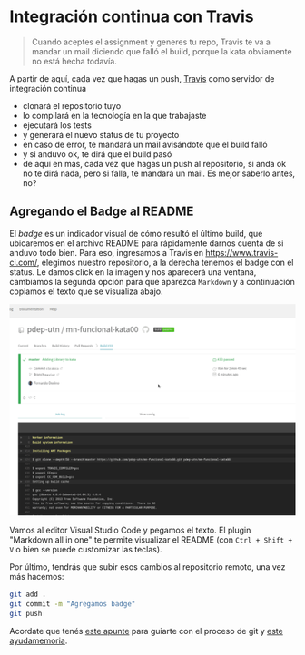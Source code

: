 # Integración continua con Travis

<!---

Para terminar la kata, activaremos la [integración continua](https://martinfowler.com/articles/continuousIntegration.html). Esto permite que con cada cambio que hagamos, se compile el proyecto y se ejecuten los tests en un entorno aislado, lo que garantizará detectar el primer cambio en el código que genere un error en nuestro proyecto. En el contexto de una kata puede no parecer tan útil, cuando haya más de una persona trabajando en un ejercicio que tarde más de 2 horas será importante.

Ingresamos al sitio web **Travis**: https://www.travis-ci.org/

![](../videos/travisStartBuild.gif)

Al lado de la solapa MyRepositories, tenés un botón `+` para incorporar nuevos repositorios a Travis, tu gestor de integración continua. En ese link, del lado izquierdo tendrás que seleccionar `pdep-utn` y luego podrás buscar tu repositorio (escribiendo en el texto de búsqueda o esperando que aparezca).

Cuando aparezca, hay un toggle button que debés activar, y luego activar `Settings`, en esa página arriba a la derecha verás un menú contextual `More options`, lo desplegás y elegís `Trigger build`. Te aparecerá una ventana de confirmación, dejás todo por defecto y presionás `Trigger custom build`. Esto

-->

> Cuando aceptes el assignment y generes tu repo, Travis te va a mandar un mail diciendo que falló el build, porque la kata obviamente no está hecha todavía.

A partir de aquí, cada vez que hagas un push, [Travis](https://www.travis-ci.com/) como servidor de integración continua

- clonará el repositorio tuyo
- lo compilará en la tecnología en la que trabajaste
- ejecutará los tests
- y generará el nuevo status de tu proyecto
- en caso de error, te mandará un mail avisándote que el build falló
- y si anduvo ok, te dirá que el build pasó
- de aquí en más, cada vez que hagas un push al repositorio, si anda ok no te dirá nada, pero si falla, te mandará un mail. Es mejor saberlo antes, no?

## Agregando el Badge al README

El _badge_ es un indicador visual de cómo resultó el último build, que ubicaremos en el archivo README para rápidamente darnos cuenta de si anduvo todo bien. Para eso, ingresamos a Travis en https://www.travis-ci.com/, elegimos nuestro repositorio, a la derecha tenemos el badge con el status. Le damos click en la imagen y nos aparecerá una ventana, cambiamos la segunda opción para que aparezca `Markdown` y a continuación copiamos el texto que se visualiza abajo. 

![](../../videos/katas/travisStatusBadge.gif)

Vamos al editor Visual Studio Code y pegamos el texto. El plugin "Markdown all in one" te permite visualizar el README (con `Ctrl + Shift + V` o bien se puede customizar las teclas).

Por último, tendrás que subir esos cambios al repositorio remoto, una vez más hacemos:

```bash
git add .
git commit -m "Agregamos badge"
git push
```

Acordate que tenés [este apunte](https://docs.google.com/document/d/1ozqfYCwt-37stynmgAd5wJlNOFKWYQeIZoeqXpAEs0I/edit) para guiarte con el proceso de git y [este ayudamemoria](https://docs.google.com/document/d/147cqUY86wWVoJ86Ce0NoX1R78CwoCOGZtF7RugUvzFg/edit#).
